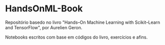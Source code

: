 # HandsOnML-Book

Repositório basedo no livro "Hands–On Machine Learning with Scikit–Learn and TensorFlow", por Aurelien Geron.

Notebooks escritos com base em códigos do livro, exercícios e afins.
